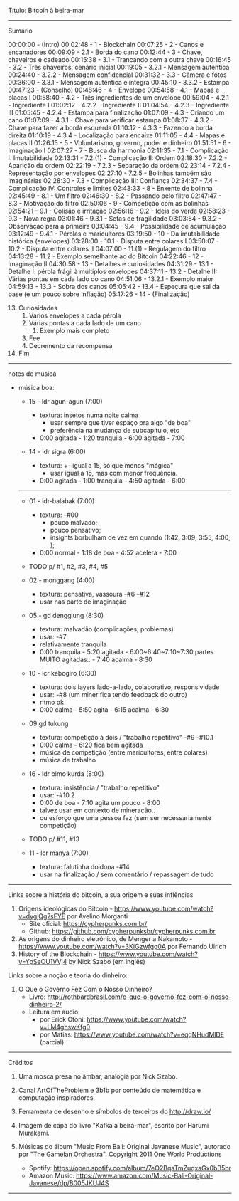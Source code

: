 Título: Bitcoin à beira-mar

------------------------------

Sumário

00:00:00 - (Intro)
00:02:48 - 1 - Blockchain
00:07:25 - 2 - Canos e encanadores
00:09:09 - 2.1 - Borda do cano
00:12:44 - 3 - Chave, chaveiros e cadeado
00:15:38 - 3.1 - Trancando com a outra chave
00:16:45 - 3.2 - Três chaveiros, cenário inicial
00:19:05 - 3.2.1 - Mensagem autêntica
00:24:40 - 3.2.2 - Mensagem confidencial
00:31:32 - 3.3 - Câmera e fotos
00:36:00 - 3.3.1 - Mensagem autêntica e íntegra
00:45:10 - 3.3.2 - Estampa
00:47:23 - (Conselho)
00:48:46 - 4 - Envelope
00:54:58 - 4.1 - Mapas e placas I
00:58:40 - 4.2 - Três ingredientes de um envelope
00:59:04 - 4.2.1 - Ingrediente I
01:02:12 - 4.2.2 - Ingrediente II
01:04:54 - 4.2.3 - Ingrediente III
01:05:45 - 4.2.4 - Estampa para finalização
01:07:09 - 4.3 - Criando um cano
01:07:09 - 4.3.1 - Chave para verificar estampa
01:08:37 - 4.3.2 - Chave para fazer a borda esquerda
01:10:12 - 4.3.3 - Fazendo a borda direita
01:10:19 - 4.3.4 - Localização para encaixe
01:11:05 - 4.4 - Mapas e placas II
01:26:15 - 5 - Voluntarismo, governo, poder e dinheiro
01:51:51 - 6 - Imaginação I
02:07:27 - 7 - Busca da harmonia
02:11:35 - 7.1 - Complicação I: Imutabilidade
02:13:31 - 7.2.(1) - Complicação II: Ordem
02:18:30 - 7.2.2 - Aparição da ordem
02:22:19 - 7.2.3 - Separação da ordem
02:23:14 - 7.2.4 - Representação por envelopes
02:27:10 - 7.2.5 - Bolinhas também são imaginárias
02:28:30 - 7.3 - Complicação III: Confiança
02:34:37 - 7.4 - Complicação IV: Controles e limites
02:43:33 - 8 - Enxente de bolinha
02:45:49 - 8.1 - Um filtro
02:46:30 - 8.2 - Passando pelo filtro
02:47:47 - 8.3 - Motivação do filtro
02:50:06 - 9 - Competição com as bolinhas
02:54:21 - 9.1 - Colisão e irritação
02:56:16 - 9.2 - Ideia do verde
02:58:23 - 9.3 - Nova regra
03:01:46 - 9.3.1 - Setas de fragilidade
03:03:54 - 9.3.2 - Observação para a primeira
03:04:45 - 9.4 - Possibilidade de acumulação
03:12:49 - 9.4.1 - Pérolas e maricultores
03:19:50 - 10 - Da imutabilidade histórica (envelopes)
03:28:00 - 10.1 - Disputa entre colares I
03:50:07 - 10.2 - Disputa entre colares II
04:07:00 - 11.(1) - Regulagem do filtro
04:13:28 - 11.2 - Exemplo semelhante ao do Bitcoin
04:22:46 - 12 - Imaginação II
04:30:58 - 13 - Detalhes e curiosidades
04:31:29 - 13.1 - Detalhe I: pérola frágil à múltiplos envelopes
04:37:11 - 13.2 - Detalhe II: Várias pontas em cada lado do cano
04:51:06 - 13.2.1 - Exemplo maior
04:59:13 - 13.3 - Sobra dos canos
05:05:42 - 13.4 - Espeçura que sai da base (e um pouco sobre inflação)
05:17:26 - 14 - (Finalização)

13. Curiosidades
    1. Vários envelopes a cada pérola
    2. Várias pontas a cada lado de um cano
        1. Exemplo mais completo
    3. Fee
    4. Decremento da recompensa
14. Fim



--------
notes de música

- música boa: 

    - 15 - ldr agun-agun (7:00)
        - textura: insetos numa noite calma 
            - usar sempre que tiver espaço pra algo "de boa"
            - preferência na mudança de subcapítulo, etc
        - 0:00 agitada - 1:20 tranquila - 6:00 agitada - 7:00

    - 14 - ldr sigra (6:00)
        - textura: +- igual a 15, só que menos "mágica"
            - usar igual a 15, mas com menor frequência.
        - 0:00 agitada - 1:00 tranquila - 4:50 agitada - 6:00

    ---

    - 01 - ldr-balabak (7:00)
        - textura: 
            -#00
            - pouco malvado; 
            - pouco pensativo; 
            - insights borbulham de vez em quando (1:42, 3:09, 3:55, 4:00, );
        - 0:00 normal - 1:18 de boa - 4:52 acelera - 7:00

    - TODO p/ #1, #2, #3, #4, #5

    - 02 - monggang (4:00)
        - textura: pensativa, vassoura
            -#6
            -#12
        - usar nas parte de imaginação
    - 05 - gd dengglung (8:30)
        - textura: malvadão (complicações, problemas)
        - usar:
            -#7
        - relativamente tranquila
        - 0:00 tranquila - 5:20 agitada - 6:00~6:40~7:10~7:30 partes MUITO agitadas.. - 7:40 acalma - 8:30 

    - 10 - lcr kebogiro (6:30)
        - textura: dois layers lado-a-lado, colaborativo, responsividade
        - usar:
            -#8 (um miner fica tendo feedback do outro)
        - ritmo ok
        - 0:00 calma - 5:50 agita - 6:15 acalma - 6:30

    - 09 gd tukung
        - textura: competição à dois  / "trabalho repetitivo"
            -#9
            -#10.1
        - 0:00 calma - 6:20 fica bem agitada
        - música de competição (entre maricultores, entre colares)
        - música de trabalho

    - 16 - ldr bimo kurda (8:00)
        - textura: insistência / "trabalho repetitivo"
        - usar:
            -#10.2
        - 0:00 de boa - 7:10 agita um pouco - 8:00
        - talvez usar em contexto de mineração..
        - ou esforço que uma pessoa faz (sem ser necessariamente competição)

    - TODO p/ #11, #13

    - 11 - lcr manya (7:00)
        - textura: falutinha doidona
            -#14
        - usar na finalização / sem comentário / repassagem de tudo

------------------------------

Links sobre a história do bitcoin, a sua origem e suas inflências
1. Origens ideológicas do Bitcoin - https://www.youtube.com/watch?v=dygjQg7sFYE
    por Avelino Morganti
    - Site oficial: https://cypherpunks.com.br/ 
    - Github: https://github.com/cypherpunksbr/cypherpunks.com.br
2. As origens do dinheiro eletrônico, de Menger a Nakamoto - https://www.youtube.com/watch?v=3KiGzwfgg0A
    por Fernando Ulrich
3. History of the Blockchain - https://www.youtube.com/watch?v=YpSeOU1VVj4
    by Nick Szabo (em inglês)

Links sobre a noção e teoria do dinheiro:
1. O Que o Governo Fez Com o Nosso Dinheiro?
    - Livro: http://rothbardbrasil.com/o-que-o-governo-fez-com-o-nosso-dinheiro-2/
    - Leitura em audio
        - por Erick Otoni: https://www.youtube.com/watch?v=LM4ghswKfg0
        - por Matias: https://www.youtube.com/watch?v=eqqNHudMlDE (parcial)

------------------------------

Créditos
1. Uma mosca presa no âmbar, analogia por Nick Szabo.
2. Canal ArtOfTheProblem e 3b1b por conteúdo de matemática e computação inspiradores.
3. Ferramenta de desenho e símbolos de terceiros do http://draw.io/ 
4. Imagem de capa do livro "Kafka à beira-mar", escrito por Harumi Murakami.


4. Músicas do álbum "Music From Bali: Original Javanese Music", autorado por "The Gamelan Orchestra".
    Copyright 2011 One World Productions
    - Spotify: https://open.spotify.com/album/7eO2BqaTmZuqxaGx0bB5br
    - Amazon Music: https://www.amazon.com/Music-Bali-Original-Javanese/dp/B005JKUJ4S

------------------------------

